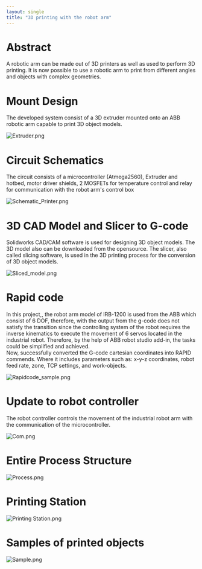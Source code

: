 ```yaml
---
layout: single
title: "3D printing with the robot arm"
---
```


# Abstract
A robotic arm can be made out of 3D printers as well as used to perform 3D printing. It is now possible to use a robotic arm to print from different angles and objects with complex geometries.

# Mount Design
The developed system consist of a 3D extruder mounted onto an ABB robotic arm capable to print 3D object models.

![Extruder.png](https://drive.google.com/uc?export=view&id=1FQ_Go--Oa76UlYtyWsWND-IPl_V7yysO)

# Circuit Schematics
The circuit consists of a microcontroller (Atmega2560), Extruder and hotbed, motor driver shields, 2 MOSFETs for temperature control and relay for communication with the robot arm's control box

![Schematic_Printer.png](https://drive.google.com/uc?export=view&id=1-30m_VNZAbSxqaWP856jUBoXmAnxGYGv)


# 3D CAD Model and Slicer to G-code
Solidworks CAD/CAM software is used for designing 3D object models. The 3D model also can be downloaded from the opensource.
The slicer, also called slicing software, is used in the 3D printing process for the conversion of 3D object models.


![Sliced_model.png](https://drive.google.com/uc?export=view&id=1e7Rte8aWg9YEc16nwkmcUe_Nqye5uB-x)

# Rapid code
In this project,, the robot arm model of IRB-1200 is used from the ABB which consist of 6 DOF, therefore, with the output from the g-code does not satisfy the 
transition since the controlling system of the robot requires the inverse kinematics to execute the movement of 6 servos 
located in the industrial robot. Therefore, by the help of ABB robot studio add-in, the tasks could be simplified and achieved.  
Now, successfully converted the G-code cartesian coordinates into RAPID commends. Where it includes parameters such as: x-y-z coordinates, robot feed rate, zone, TCP settings, and work-objects.

![Rapidcode_sample.png](https://drive.google.com/uc?export=view&id=1Low0FcDrAMcwVnO0LztKihZKbWoctIch)

# Update to robot controller
The robot controller controls the movement of the industrial robot arm with the communication of the microcontroller.

![Com.png](https://drive.google.com/uc?export=view&id=1chfRbH06T-HY9lVE87UEyHAlQIEf_tXM)

# Entire Process Structure

![Process.png](https://drive.google.com/uc?export=view&id=14rpFnkKIStIc0VfycV16U5LwyWBwIelB)



# Printing Station

![Printing Station.png](https://drive.google.com/uc?export=view&id=1hb3WCsA4Ko-trjQieC2y9qpBVZVRKRfK)

# Samples of printed objects

![Sample.png](https://drive.google.com/uc?export=view&id=1LHSHyn7Iqo1sGUqHUKDBcJguPoc8bZrY)
